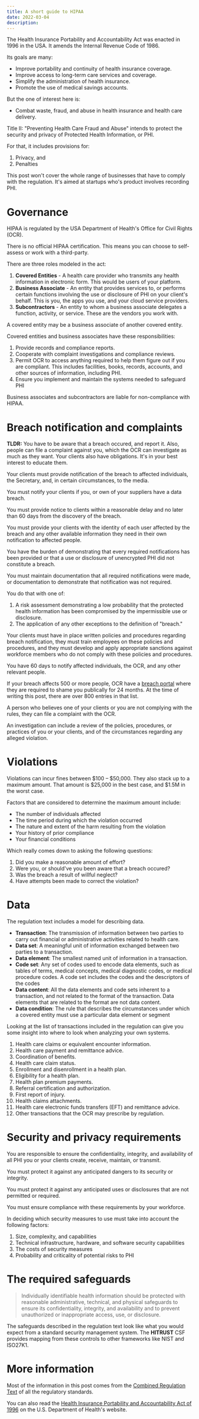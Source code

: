 ```yaml
---
title: A short guide to HIPAA
date: 2022-03-04
description: 
---
```


The Health Insurance Portability and Accountability Act was enacted in 1996 in the USA.
It amends the Internal Revenue Code of 1986.

Its goals are many:

- Improve portability and continuity of health insurance coverage.
- Improve access to long-term care services and coverage.
- Simplify the administration of health insurance.
- Promote the use of medical savings accounts.

But the one of interest here is:

- Combat waste, fraud, and abuse in health insurance and health care delivery.

Title II: "Preventing Health Care Fraud and Abuse" intends to protect the security and privacy of Protected Health Information, or PHI.

For that, it includes provisions for:

1. Privacy, and
2. Penalties

This post won't cover the whole range of businesses that have to comply with the regulation. It's aimed at startups who's product involves recording PHI.

# Governance

HIPAA is regulated by the USA Department of Health's Office for Civil Rights (OCR).

There is no official HIPAA certification. This means you can choose to self-assess or work with a third-party.

There are three roles modeled in the act:

1. **Covered Entities** - A health care provider who transmits any health information in electronic form. This would be users of your platform. 
2. **Business Associate** - An entity that provides services to, or performs certain functions involving the use or disclosure of PHI on your client's behalf. This is you, the apps you use, and your cloud service providers.
3. **Subcontractors** - An entity to whom a business associate delegates a function, activity, or service. These are the vendors you work with. 

A covered entity may be a business associate of another covered entity.

Covered entities and business associates have these responsibilities:

1. Provide records and compliance reports.
2. Cooperate with complaint investigations and compliance reviews.
3. Permit OCR to access anything required to help them figure out if you are compliant. This includes facilities, books, records, accounts, and other sources of information, including PHI.
4. Ensure you implement and maintain the systems needed to safeguard PHI

Business associates and subcontractors are liable for non-compliance with HIPAA.

# Breach notification and complaints

**TLDR:** You have to be aware that a breach occured, and report it. Also, people can file a complaint against you, which the OCR can investigate as much as they want. Your clients also have obligations. It's in your best interest to educate them.

Your clients must provide notification of the breach to affected individuals, the Secretary, and, in certain circumstances, to the media.

You must notify your clients if you, or own of your suppliers have a data breach.

You must provide notice to clients within a reasonable delay and no later than 60 days from the discovery of the breach.

You must provide your clients with the identity of each user affected by the breach and any other available information they need in their own notification to affected people.

You have the burden of demonstrating that every required notifications has been provided or that a use or disclosure of unencrypted PHI did not constitute a breach.

You must maintain documentation that all required notifications were made, or documentation to demonstrate that notification was not required. 

You do that with one of:

1. A risk assessment demonstrating a low probability that the protected health information has been compromised by the impermissible use or disclosure.
2. The application of any other exceptions to the definition of "breach."

Your clients must have in place written policies and procedures regarding breach notification, they must train employees on these policies and procedures, and they must develop and apply appropriate sanctions against workforce members who do not comply with these policies and procedures.

You have 60 days to notify affected individuals, the OCR, and any other relevant people.

If your breach affects 500 or more people, OCR have a [breach portal](https://ocrportal.hhs.gov/ocr/breach/breach_report.jsf) where they are required to shame you publically for 24 months. At the time of writing this post, there are over 800 entries in that list.

A person who believes one of your clients or you are not complying with the rules, they can file a complaint with the OCR. 

An investigation can include a review of the policies, procedures, or practices of you or your clients, and of the circumstances regarding any alleged violation.

# Violations

Violations can incur fines between $100 – $50,000. They also stack up to a maximum amount. That amount is $25,000 in the best case, and $1.5M in the worst case.

Factors that are considered to determine the maximum amount include: 

- The number of individuals affected
- The time period during which the violation occurred
- The nature and extent of the harm resulting from the violation
- Your history of prior compliance 
- Your financial conditions

Which really comes down to asking the following questions:

1. Did you make a reasonable amount of effort?
2. Were you, or should've you been aware that a breach occured?
3. Was the breach a result of willful neglect?
4. Have attempts been made to correct the violation?

# Data


The regulation text includes a model for describing data.

- **Transaction**: The transmission of information between two parties to carry out
financial or administrative activities related to health care.
- **Data set**: A meaningful unit of information exchanged between two parties to a transaction.
- **Data element**: The smallest named unit of information in a transaction.
- **Code set**: Any set of codes used to encode data elements, such as tables of terms, medical concepts, medical diagnostic codes, or medical procedure codes. A code set includes the codes and the descriptors of the codes
- **Data content**: All the data elements and code sets inherent to a transaction, and not related to the format of the transaction. Data elements that are related to
the format are not data content.
- **Data condition**: The rule that describes the circumstances under which a covered entity must use a particular data element or segment

Looking at the list of transactions included in the regulation can give you some insight into where to look when analyzing your own systems.

1. Health care claims or equivalent encounter information.
2. Health care payment and remittance advice.
3. Coordination of benefits.
4. Health care claim status.
5. Enrollment and disenrollment in a health plan.
6. Eligibility for a health plan.
7. Health plan premium payments.
8. Referral certification and authorization.
9. First report of injury.
10. Health claims attachments.
11. Health care electronic funds transfers (EFT) and remittance advice.
12. Other transactions that the OCR may prescribe by regulation.


# Security and privacy requirements

You are responsible to ensure the confidentiality, integrity, and availability of all PHI you or your clients create, receive, maintain, or transmit.

You must protect it against any anticipated dangers to its security or integrity.

You must protect it against any anticipated uses or disclosures that are not permitted or required.

You must ensure compliance with these requirements by your workforce.

In deciding which security measures to use must take into account the following
factors:

1. Size, complexity, and capabilities 
2. Technical infrastructure, hardware, and software security capabilities
3. The costs of security measures
4. Probability and criticality of potential risks to PHI

# The required safeguards

> Individually identifiable health information should be  protected with reasonable administrative, technical, and physical safeguards to ensure its confidentiality, integrity, and availability and to prevent unauthorized or inappropriate access, use, or disclosure.

The safeguards described in the regulation text look like what you would expect from a standard security management system. The **HITRUST** CSF provides mapping from these controls to other frameworks like NIST and ISO27K1.


# More information

Most of the information in this post comes from the [Combined Regulation Text](https://www.hhs.gov/hipaa/for-professionals/privacy/laws-regulations/combined-regulation-text/index.html) of all the regulatory standards.

You can also read the [Health Insurance Portability and Accountability Act of 1996](https://aspe.hhs.gov/reports/health-insurance-portability-accountability-act-1996) on the U.S. Department of Health's website.



<!-- 


Data includes:

Information related to:

- Diseases
- Injuries
- Impairments
- Other health problems and their manifestations
- Causes of injury, disease, impairment, or other health problems
- Drugs
- Physician services
- Physical and occupational therapy services
- Radiologic procedures
- Clinical laboratory tests
- Other medical diagnostic procedures
- Hearing and vision services
- Transportation services including ambulance
- Medical supplies
- Orthotic and prosthetic devices
- Durable medical equipment
- Health care electronic funds transfers and remittance advice transaction
- Payment information about the transfer of funds
- Payment processing information
- Explanation of benefits
- Remittance advice


[hipaa-simplification](https://www.hhs.gov/sites/default/files/ocr/privacy/hipaa/administrative/combined/hipaa-simplification-201303.pdf)

[The Health Insurance Portability and Accountability Act](https://aspe.hhs.gov/report/health-insurance-portability-and-accountability-act-1996)

## HITRUST

- certifiable framework that provides organizations with a comprehensive, flexible and efficient approach to regulatory compliance and risk management
- HITRUST CSF

# Cloud service providers

cloud service providers (CSPs) such as AWS are considered _business associates_

AWS Business Associate Addendum (AWS BAA).
- an AWS contract that is required under HIPAA rules to ensure that AWS appropriately safeguards protected health information (PHI)

should only process, store, and transmit protected health information (PHI) in the HIPAA-eligible services defined in the Business Associate Addendum (BAA)

https://aws.amazon.com/compliance/hipaa-eligible-services-reference/

each healthcare provider or covered entity signs a BAA only with you


Vercel is currently not HIPAA compliant. We are planning to complete compliance in 2022. [Contact us](https://vercel.com/contact/sales) if HIPAA is important for you and we can share more details.


finalizing the Breach Notification Rule
mandated by the Health
Information Technology for Economic
and Clinical Health (HITECH) Act
designed to
promote the widespread adoption and
interoperability of health information
technology

requiring HIPAA covered entities and business associates to provide for notification of breaches of ‘‘unsecured protected health
information’’; 


self-assessment against the HIPAA requirements
HIPAA gap assessment 
HIPAA compliance attestation report

Decoupling protected data from processing / orchestration

Tracking where data flows using automation

Have logical boundaries between protected and general workflows

creates, receives, maintains, or transmits protected health information for a function 
or activity regulated by this subchapter, including claims processing or administration, data analysis, processing or administration, utilization
review, quality assurance, patient safety activities listed at 42 CFR 3.20, billing, benefit management, practice management, and repricing.
Provides entity, legal, actuarial, accounting, consulting, data
aggregation management, administrative, accreditation, or financial
services to or for such covered entity, where the provision of the service involves the
disclosure of protected health information from such covered
entity or arrangement


Individually identifiable health information

created or received by a health care provider

Relates to the past, present, or future physical or mental health or condition of an
individual; 
the provision of health care to an individual; 
or the past, present, or future payment for the provision of health care to an individual; 

and identifies the individual
or
there is a reasonable basis to believe the information can be used to identify the individual


Common reasons for violations include the failure to:

- Conduct a risk analysis.
- Provide HIPAA and Security Awareness training.
- Maintain and monitor PHI access logs.
- Terminate access rights to PHI when no longer required.
- Document compliance efforts.
 -->
